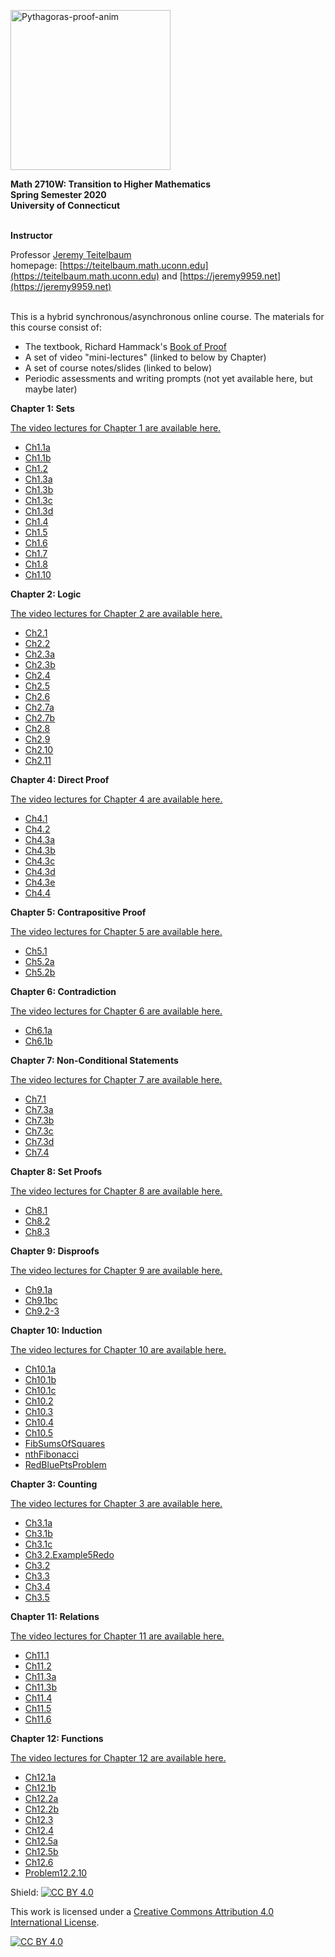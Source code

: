 <a title="William B. Faulk [CC BY-SA 4.0 (https://creativecommons.org/licenses/by-sa/4.0)], via Wikimedia Commons" href="https://commons.wikimedia.org/wiki/File:Pythagoras-proof-anim.svg"><img width="256" alt="Pythagoras-proof-anim" src="https://upload.wikimedia.org/wikipedia/commons/thumb/9/9e/Pythagoras-proof-anim.svg/256px-Pythagoras-proof-anim.svg.png"></a> 


**Math 2710W: Transition to Higher Mathematics** <br>
**Spring Semester 2020** <br>
**University of Connecticut** <br>
<br>



**Instructor** <br>

Professor [Jeremy Teitelbaum](jeremy.teitelbaum@uconn.edu) <br>
homepage: [https://teitelbaum.math.uconn.edu](https://teitelbaum.math.uconn.edu) and [https://jeremy9959.net](https://jeremy9959.net)<br>
<!--
office: [Webex](https://uconn-cmr.webex.com/meet/jet08013)<br>
Office Hours (online): Mondays and Wednesdays 2:00-3:30 p.m. or other mutually convenient
times.<br>
-->
<br>
This is a hybrid synchronous/asynchronous online course.   The materials for this course consist of:

- The textbook, Richard Hammack's [Book of Proof](https://www.people.vcu.edu/~rhammack/BookOfProof/)
- A set of video "mini-lectures" (linked to below by Chapter)
- A set of course notes/slides (linked to below)
- Periodic assessments and writing prompts (not yet available here, but maybe later)


**Chapter 1: Sets**

[The video lectures for Chapter 1 are available here.](https://www.youtube.com/playlist?list=PLHmPFY5Rz0RCUbHjvzDoHM0Q1SQOjHTnL)

- [Ch1.1a](./notes/Chapter1/Ch1.1a.given.pdf)
- [Ch1.1b](./notes/Chapter1/Ch1.1b.given.pdf)
- [Ch1.2](./notes/Chapter1/Ch1.2.given.pdf)
- [Ch1.3a](./notes/Chapter1/Ch1.3a.given.pdf)
- [Ch1.3b](./notes/Chapter1/Ch1.3b.given.pdf)
- [Ch1.3c](./notes/Chapter1/Ch1.3c.given.pdf)
- [Ch1.3d](./notes/Chapter1/Ch1.3d.given.pdf)
- [Ch1.4](./notes/Chapter1/Ch1.4.given.pdf)
- [Ch1.5](./notes/Chapter1/Ch1.5.given.pdf)
- [Ch1.6](./notes/Chapter1/Ch1.6.given.pdf)
- [Ch1.7](./notes/Chapter1/Ch1.7.given.pdf)
- [Ch1.8](./notes/Chapter1/Ch1.8.given.pdf)
- [Ch1.10](./notes/Chapter1/Ch1.10.given.pdf)

**Chapter 2: Logic**

[The video lectures for Chapter 2 are available here.](https://www.youtube.com/playlist?list=PLHmPFY5Rz0RAhHc0z0v1MWpeXwQhGDQ9y)

- [Ch2.1](./notes/Chapter2/Ch2.1.given.pdf)
- [Ch2.2](./notes/Chapter2/Ch2.2.given.pdf)
- [Ch2.3a](./notes/Chapter2/Ch2.3a.given.pdf)
- [Ch2.3b](./notes/Chapter2/Ch2.3b.given.pdf)
- [Ch2.4](./notes/Chapter2/Ch2.4.given.pdf)
- [Ch2.5](./notes/Chapter2/Ch2.5.given.pdf)
- [Ch2.6](./notes/Chapter2/Ch2.6.given.pdf)
- [Ch2.7a](./notes/Chapter2/Ch2.7a.given.pdf)
- [Ch2.7b](./notes/Chapter2/Ch2.7b.given.pdf)
- [Ch2.8](./notes/Chapter2/Ch2.8.given.pdf)
- [Ch2.9](./notes/Chapter2/Ch2.9.given.pdf)
- [Ch2.10](./notes/Chapter2/Ch2.10.given.pdf)
- [Ch2.11](./notes/Chapter2/Ch2.11.given.pdf)


**Chapter 4: Direct Proof**

[The video lectures for Chapter 4 are available here.](https://www.youtube.com/playlist?list=PLHmPFY5Rz0RCnpQ1M9ujwlwxQgZ00ZFd0)

- [Ch4.1](./notes/Chapter4/Ch4.1.given.pdf)
- [Ch4.2](./notes/Chapter4/Ch4.2.given.pdf)
- [Ch4.3a](./notes/Chapter4/Ch4.3a.given.pdf)
- [Ch4.3b](./notes/Chapter4/Ch4.3b.given.pdf)
- [Ch4.3c](./notes/Chapter4/Ch4.3c.given.pdf)
- [Ch4.3d](./notes/Chapter4/Ch4.3d.given.pdf)
- [Ch4.3e](./notes/Chapter4/Ch4.3e.given.pdf)
- [Ch4.4](./notes/Chapter4/Ch4.4.given.pdf)

**Chapter 5: Contrapositive Proof**

[The video lectures for Chapter 5 are available here.](https://www.youtube.com/playlist?list=PLHmPFY5Rz0RBqYJULos-cEnWIFVspvpyg)

- [Ch5.1](./notes/Chapter5/Ch5.1.given.pdf)
- [Ch5.2a](./notes/Chapter5/Ch5.2a.given.pdf)
- [Ch5.2b](./notes/Chapter5/Ch5.2b.given.pdf)

**Chapter 6: Contradiction**

[The video lectures for Chapter 6 are available here.](https://www.youtube.com/playlist?list=PLHmPFY5Rz0RCv8fYNoUW_2KAHlM0yarvt)

- [Ch6.1a](./notes/Chapter6/Ch6.1a.given.pdf)
- [Ch6.1b](./notes/Chapter6/Ch6.1b.given.pdf)

**Chapter 7: Non-Conditional Statements**

[The video lectures for Chapter 7 are available here.](https://www.youtube.com/playlist?list=PLHmPFY5Rz0RCKUcM9OhX6lqjLrpczB5Hq)

- [Ch7.1](./notes/Chapter7/Ch7.1.given.pdf)
- [Ch7.3a](./notes/Chapter7/Ch7.3a.given.pdf)
- [Ch7.3b](./notes/Chapter7/Ch7.3b.given.pdf)
- [Ch7.3c](./notes/Chapter7/Ch7.3c.given.pdf)
- [Ch7.3d](./notes/Chapter7/Ch7.3d.given.pdf)
- [Ch7.4](./notes/Chapter7/Ch7.4.given.pdf)

**Chapter 8: Set Proofs**

[The video lectures for Chapter 8 are available here.](https://www.youtube.com/playlist?list=PLHmPFY5Rz0RA1KzyJ7WwH61cFeBEWr8lk)

- [Ch8.1](./notes/Chapter8/Ch8.1.given.pdf)
- [Ch8.2](./notes/Chapter8/Ch8.2.given.pdf)
- [Ch8.3](./notes/Chapter8/Ch8.3.given.pdf)

**Chapter 9: Disproofs**

[The video lectures for Chapter 9 are available here.](https://www.youtube.com/playlist?list=PLHmPFY5Rz0RCVkEoDbXTW_2qttHm4n2zE)

- [Ch9.1a](./notes/Chapter9/Ch9.1a.given.pdf)
- [Ch9.1bc](./notes/Chapter9/Ch9.1bc.given.pdf)
- [Ch9.2-3](./notes/Chapter9/Ch9.2-3.given.pdf)

**Chapter 10: Induction**

[The video lectures for Chapter 10 are available here.](https://www.youtube.com/playlist?list=PLHmPFY5Rz0RCVkEoDbXTW_2qttHm4n2zE)

- [Ch10.1a](./notes/Chapter10/Ch10.1a.given.pdf)
- [Ch10.1b](./notes/Chapter10/Ch10.1b.given.pdf)
- [Ch10.1c](./notes/Chapter10/Ch10.1c.given.pdf)
- [Ch10.2](./notes/Chapter10/Ch10.2.given.pdf)
- [Ch10.3](./notes/Chapter10/Ch10.3.given.pdf)
- [Ch10.4](./notes/Chapter10/Ch10.4.given.pdf)
- [Ch10.5](./notes/Chapter10/Ch10.5.given.pdf)
- [FibSumsOfSquares](./notes/Chapter10/FibSumsOfSquares.given.pdf)
- [nthFibonacci](./notes/Chapter10/nthFibonacci.given.pdf)
- [RedBluePtsProblem](./notes/Chapter10/RedBluePtsProblem.given.pdf)

**Chapter 3: Counting**

[The video lectures for Chapter 3 are available here.](https://www.youtube.com/playlist?list=PLHmPFY5Rz0RD_cfkhDhjpPR4GIypLcR8k)

- [Ch3.1a](./notes/Chapter3/Ch3.1a.given.pdf)
- [Ch3.1b](./notes/Chapter3/Ch3.1b.given.pdf)
- [Ch3.1c](./notes/Chapter3/Ch3.1c.given.pdf)
- [Ch3.2.Example5Redo](./notes/Chapter3/Ch3.2.Example5Redo.given.pdf)
- [Ch3.2](./notes/Chapter3/Ch3.2.given.pdf)
- [Ch3.3](./notes/Chapter3/Ch3.3.given.pdf)
- [Ch3.4](./notes/Chapter3/Ch3.4.given.pdf)
- [Ch3.5](./notes/Chapter3/Ch3.5.given.pdf)

**Chapter 11: Relations**

[The video lectures for Chapter 11 are available here.](https://www.youtube.com/playlist?list=PLHmPFY5Rz0RArorcN4Xn1iiEa8ISRgVRf)

- [Ch11.1](./notes/Chapter11/Ch11.1.given.pdf)
- [Ch11.2](./notes/Chapter11/Ch11.2.given.pdf)
- [Ch11.3a](./notes/Chapter11/Ch11.3a.given.pdf)
- [Ch11.3b](./notes/Chapter11/Ch11.3b.given.pdf)
- [Ch11.4](./notes/Chapter11/Ch11.4.given.pdf)
- [Ch11.5](./notes/Chapter11/Ch11.5.given.pdf)
- [Ch11.6](./notes/Chapter11/Ch11.6.given.pdf)

**Chapter 12: Functions**

[The video lectures for Chapter 12 are available here.](https://www.youtube.com/playlist?list=PLHmPFY5Rz0RAIuGbcGdRQ4fwvBJXJk4GY)

- [Ch12.1a](./notes/Chapter12/Ch12.1a.given.pdf)
- [Ch12.1b](./notes/Chapter12/Ch12.1b.given.pdf)
- [Ch12.2a](./notes/Chapter12/Ch12.2a.given.pdf)
- [Ch12.2b](./notes/Chapter12/Ch12.2b.given.pdf)
- [Ch12.3](./notes/Chapter12/Ch12.3.given.pdf)
- [Ch12.4](./notes/Chapter12/Ch12.4.given.pdf)
- [Ch12.5a](./notes/Chapter12/Ch12.5a.given.pdf)
- [Ch12.5b](./notes/Chapter12/Ch12.5b.given.pdf)
- [Ch12.6](./notes/Chapter12/Ch12.6.given.pdf)
- [Problem12.2.10](./notes/Chapter12/Problem12.2.10.given.pdf)


Shield: [![CC BY 4.0][cc-by-shield]][cc-by]

This work is licensed under a
[Creative Commons Attribution 4.0 International License][cc-by].

[![CC BY 4.0][cc-by-image]][cc-by]

[cc-by]: http://creativecommons.org/licenses/by/4.0/
[cc-by-image]: https://i.creativecommons.org/l/by/4.0/88x31.png
[cc-by-shield]: https://img.shields.io/badge/License-CC%20BY%204.0-lightgrey.svg

